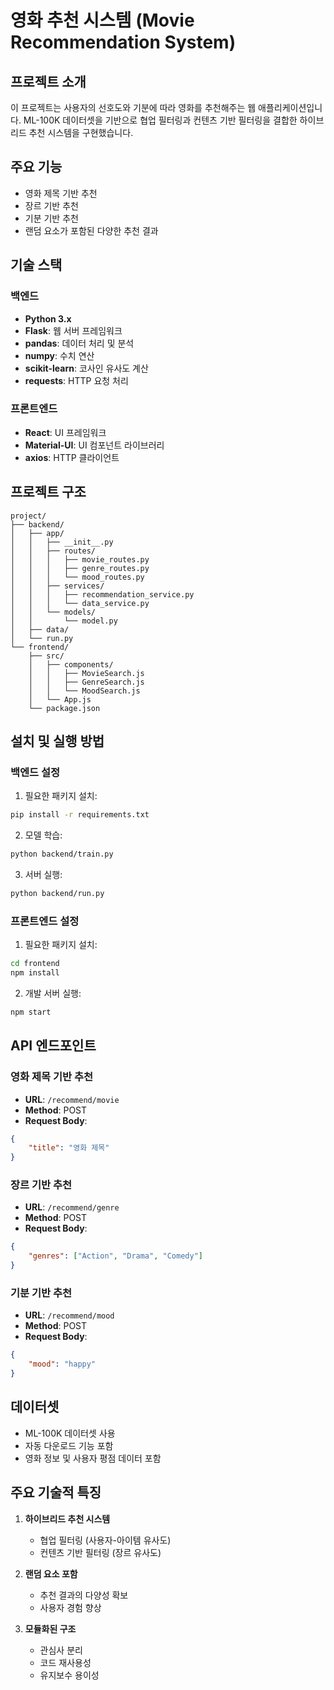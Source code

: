 # 영화 추천 시스템 (Movie Recommendation System)

## 프로젝트 소개

이 프로젝트는 사용자의 선호도와 기분에 따라 영화를 추천해주는 웹 애플리케이션입니다. ML-100K 데이터셋을 기반으로 협업 필터링과 컨텐츠 기반 필터링을 결합한 하이브리드 추천 시스템을 구현했습니다.

## 주요 기능

- 영화 제목 기반 추천
- 장르 기반 추천
- 기분 기반 추천
- 랜덤 요소가 포함된 다양한 추천 결과

## 기술 스택

### 백엔드

- **Python 3.x**
- **Flask**: 웹 서버 프레임워크
- **pandas**: 데이터 처리 및 분석
- **numpy**: 수치 연산
- **scikit-learn**: 코사인 유사도 계산
- **requests**: HTTP 요청 처리

### 프론트엔드

- **React**: UI 프레임워크
- **Material-UI**: UI 컴포넌트 라이브러리
- **axios**: HTTP 클라이언트

## 프로젝트 구조

```
project/
├── backend/
│   ├── app/
│   │   ├── __init__.py
│   │   ├── routes/
│   │   │   ├── movie_routes.py
│   │   │   ├── genre_routes.py
│   │   │   └── mood_routes.py
│   │   ├── services/
│   │   │   ├── recommendation_service.py
│   │   │   └── data_service.py
│   │   └── models/
│   │       └── model.py
│   ├── data/
│   └── run.py
└── frontend/
    ├── src/
    │   ├── components/
    │   │   ├── MovieSearch.js
    │   │   ├── GenreSearch.js
    │   │   └── MoodSearch.js
    │   └── App.js
    └── package.json
```

## 설치 및 실행 방법

### 백엔드 설정

1. 필요한 패키지 설치:

```bash
pip install -r requirements.txt
```

2. 모델 학습:

```bash
python backend/train.py
```

3. 서버 실행:

```bash
python backend/run.py
```

### 프론트엔드 설정

1. 필요한 패키지 설치:

```bash
cd frontend
npm install
```

2. 개발 서버 실행:

```bash
npm start
```

## API 엔드포인트

### 영화 제목 기반 추천

- **URL**: `/recommend/movie`
- **Method**: POST
- **Request Body**:

```json
{
    "title": "영화 제목"
}
```

### 장르 기반 추천

- **URL**: `/recommend/genre`
- **Method**: POST
- **Request Body**:

```json
{
    "genres": ["Action", "Drama", "Comedy"]
}
```

### 기분 기반 추천

- **URL**: `/recommend/mood`
- **Method**: POST
- **Request Body**:

```json
{
    "mood": "happy"
}
```

## 데이터셋

- ML-100K 데이터셋 사용
- 자동 다운로드 기능 포함
- 영화 정보 및 사용자 평점 데이터 포함

## 주요 기술적 특징

1. **하이브리드 추천 시스템**

   - 협업 필터링 (사용자-아이템 유사도)
   - 컨텐츠 기반 필터링 (장르 유사도)
2. **랜덤 요소 포함**

   - 추천 결과의 다양성 확보
   - 사용자 경험 향상
3. **모듈화된 구조**

   - 관심사 분리
   - 코드 재사용성
   - 유지보수 용이성
